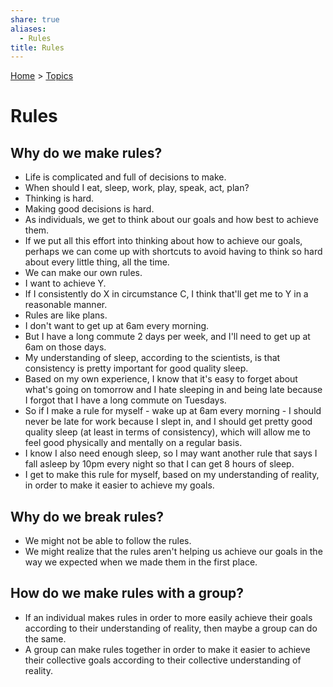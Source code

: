```yaml
---
share: true
aliases:
  - Rules
title: Rules
---
```

[Home](../index.md) > [Topics](./index.md)  
# Rules  
## Why do we make rules?  
- Life is complicated and full of decisions to make.  
- When should I eat, sleep, work, play, speak, act, plan?  
- Thinking is hard.  
- Making good decisions is hard.  
- As individuals, we get to think about our goals and how best to achieve them.  
- If we put all this effort into thinking about how to achieve our goals, perhaps we can come up with shortcuts to avoid having to think so hard about every little thing, all the time.  
- We can make our own rules.  
- I want to achieve Y.  
- If I consistently do X in circumstance C, I think that'll get me to Y in a reasonable manner.  
- Rules are like plans.  
- I don't want to get up at 6am every morning.  
- But I have a long commute 2 days per week, and I'll need to get up at 6am on those days.  
- My understanding of sleep, according to the scientists, is that consistency is pretty important for good quality sleep.  
- Based on my own experience, I know that it's easy to forget about what's going on tomorrow and I hate sleeping in and being late because I forgot that I have a long commute on Tuesdays.  
- So if I make a rule for myself - wake up at 6am every morning - I should never be late for work because I slept in, and I should get pretty good quality sleep (at least in terms of consistency), which will allow me to feel good physically and mentally on a regular basis.  
- I know I also need enough sleep, so I may want another rule that says I fall asleep by 10pm every night so that I can get 8 hours of sleep.  
- I get to make this rule for myself, based on my understanding of reality, in order to make it easier to achieve my goals.  
  
## Why do we break rules?  
- We might not be able to follow the rules.  
- We might realize that the rules aren't helping us achieve our goals in the way we expected when we made them in the first place.  
  
## How do we make rules with a group?  
- If an individual makes rules in order to more easily achieve their goals according to their understanding of reality, then maybe a group can do the same.  
- A group can make rules together in order to make it easier to achieve their collective goals according to their collective understanding of reality.  
